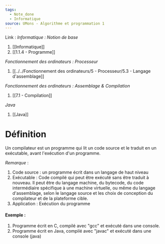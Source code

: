```yaml
---
tags:
  - Note_done
  - Informatique
source: UMons - Algorithme et programmation 1
---
```


Link : 
_Informatique : Notion de base_
1. [[Informatique]]
2. [[1.1.4 - Programme]]

_Fonctionnement des ordinateurs : Processeur_
1. [[../../Fonctionnement des ordinateurs/5 - Processeur/5.3 - Langage d'assemblage]]

_Fonctionnement des ordinateurs : Assemblage & Compilation_
1. [[7.1 - Compilation]]

_Java_ 
1. [[Java]]

# Définition
Un compilateur est un programme qui lit un code source et le traduit en un exécutable, avant l'exécution d'un programme.

_Remarque_ :
1. Code source : un programme écrit dans un langage de haut niveau
2. Exécutable : Code compilé qui peut être exécuté sans être traduit à nouveau. Il peut être du langage machine, du bytecode, du code intermédiaire spécifique à une machine virtuelle, ou même du langage d'assemblage, selon le langage source et les choix de conception du compilateur et de la plateforme cible.
3. Application : Exécution du programme

#### Exemple :
1. Programme écrit en C, compilé avec "gcc" et exécuté dans une console.
2. Programme écrit en Java, compilé avec "javac" et exécuté dans une console (java)